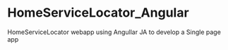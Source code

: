 # HomeServiceLocator_Angular
HomeServiceLocator webapp using Angullar JA to develop a Single page app
